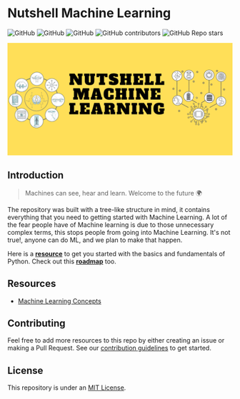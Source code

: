 # Nutshell Machine Learning

![GitHub](https://img.shields.io/github/license/EdemGold/Nutshell-Machine-Learning)
![GitHub](https://img.shields.io/badge/Contributions-welcome-green)
![GitHub](https://img.shields.io/badge/PRs-welcome-green)
![GitHub contributors](https://img.shields.io/github/contributors/EdemGold/Nutshell-Machine-Learning)
![GitHub Repo stars](https://img.shields.io/github/stars/EdemGold/Nutshell-Machine-Learning)

![Image](./Images/Image_1.png)

## Introduction

> Machines can see, hear and learn. Welcome to the future 🌍

The repository was built with a tree-like structure in mind, it contains everything that you need to getting started with Machine Learning. A lot of the fear people have of Machine learning is due to those unnecessary complex terms, this stops people from going into Machine Learning. It's not true!, anyone can do ML, and we plan to make that happen.

Here is a **[resource](./Learn-Python.md)** to get you started with the basics and fundamentals of Python. Check out this **[roadmap](./Roadmap/roadmap.md)** too.

## Resources

- [Machine Learning Concepts](./Machine-Learning-Concepts/Introduction.md)

## Contributing

Feel free to add more resources to this repo by either creating an issue or making a Pull Request. See our [contribution guidelines](./Contributing.md) to get started.

## License

This repository is under an [MIT License](./License).
